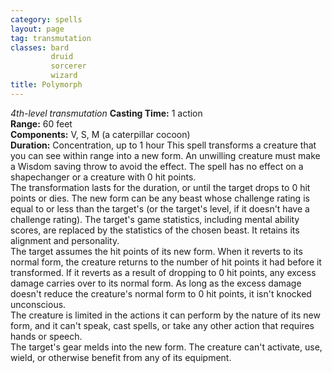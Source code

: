 ```yaml
---
category: spells
layout: page
tag: transmutation
classes: bard
         druid
         sorcerer
         wizard
title: Polymorph 
---
```

_4th-level transmutation_ 
**Casting Time:** 1 action    
**Range:** 60 feet    
**Components:** V, S, M (a caterpillar cocoon)    
**Duration:** Concentration, up to 1 hour 
This spell transforms a creature that you can see within range into a new form. An unwilling creature must make a Wisdom saving throw to avoid the effect. The spell has no effect on a shapechanger or a creature with 0 hit points.    
The transformation lasts for the duration, or until the target drops to 0 hit points or dies. The new form can be any beast whose challenge rating is equal to or less than the target's (or the target's level, if it doesn't have a challenge rating). The target's game statistics, including mental ability scores, are replaced by the statistics of the chosen beast. It retains its alignment and personality.    
The target assumes the hit points of its new form. When it reverts to its normal form, the creature returns to the number of hit points it had before it transformed. If it reverts as a result of dropping to 0 hit points, any excess damage carries over to its normal form. As long as the excess damage doesn't reduce the creature's normal form to 0 hit points, it isn't knocked unconscious.    
The creature is limited in the actions it can perform by the nature of its new form, and it can't speak, cast spells, or take any other action that requires hands or speech.    
The target's gear melds into the new form. The creature can't activate, use, wield, or otherwise benefit from any of its equipment. 